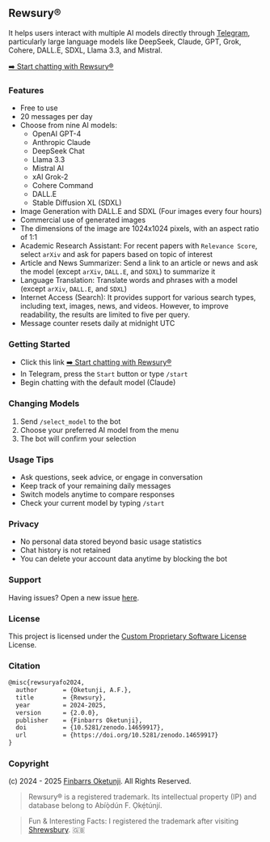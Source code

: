## Rewsury®

It helps users interact with multiple AI models directly through [Telegram](https://telegram.org/), particularly large language models like DeepSeek, Claude, GPT, Grok, Cohere, DALL.E, SDXL, Llama 3.3, and Mistral.

[➡️ Start chatting with Rewsury®](https://safo.dev/rewsury?utm_source=github&utm_medium=web&utm_campaign=usage&utm_id=208317)

### Features

- Free to use
- 20 messages per day
- Choose from nine AI models:
  - OpenAI GPT-4
  - Anthropic Claude
  - DeepSeek Chat
  - Llama 3.3
  - Mistral AI
  - xAI Grok-2
  - Cohere Command
  - DALL.E
  - Stable Diffusion XL (SDXL)
- Image Generation with DALL.E and SDXL (Four images every four hours)
- Commercial use of generated images
- The dimensions of the image are 1024x1024 pixels, with an aspect ratio of 1:1
- Academic Research Assistant: For recent papers with `Relevance Score`, select `arXiv` and ask for papers based on topic of interest
- Article and News Summarizer: Send a link to an article or news and ask the model (except `arXiv`, `DALL.E`, and `SDXL`) to summarize it
- Language Translation: Translate words and phrases with a model (except `arXiv`, `DALL.E`, and `SDXL`)
- Internet Access (Search): It provides support for various search types, including text, images, news, and videos. However, to improve readability, the results are limited to five per query.
- Message counter resets daily at midnight UTC

### Getting Started

- Click this link [➡️ Start chatting with Rewsury®](https://safo.dev/rewsury?utm_source=github&utm_medium=web&utm_campaign=usage&utm_id=208317)
- In Telegram, press the `Start` button or type `/start`
- Begin chatting with the default model (Claude)

### Changing Models

1. Send `/select_model` to the bot
2. Choose your preferred AI model from the menu
3. The bot will confirm your selection

### Usage Tips

- Ask questions, seek advice, or engage in conversation
- Keep track of your remaining daily messages
- Switch models anytime to compare responses
- Check your current model by typing `/start`

### Privacy

- No personal data stored beyond basic usage statistics
- Chat history is not retained
- You can delete your account data anytime by blocking the bot

### Support

Having issues? Open a new issue [here](https://github.com/0xnu/rewsury/issues).

### License

This project is licensed under the [Custom Proprietary Software License](LICENSE) License.

### Citation

```tex
@misc{rewsuryafo2024,
  author       = {Oketunji, A.F.},
  title        = {Rewsury},
  year         = 2024-2025,
  version      = {2.0.0},
  publisher    = {Finbarrs Oketunji},
  doi          = {10.5281/zenodo.14659917},
  url          = {https://doi.org/10.5281/zenodo.14659917}
}
```

### Copyright

(c) 2024 - 2025 [Finbarrs Oketunji](https://finbarrs.eu). All Rights Reserved.

> Rewsury® is a registered trademark. Its intellectual property (IP) and database belong to Abíọ̀dún F. Ọkẹ́túnjí.

> Fun & Interesting Facts: I registered the trademark after visiting [Shrewsbury](https://en.wikipedia.org/wiki/Shrewsbury). 🇬🇧